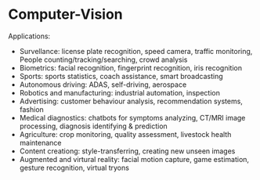 # Computer-Vision
Applications:
* Survellance: license plate recognition, speed camera, traffic monitoring, People counting/tracking/searching, crowd analysis
* Biometrics: facial recognition, fingerprint recognition, iris recognition
* Sports: sports statistics, coach assistance, smart broadcasting
* Autonomous driving: ADAS, self-driving, aerospace
* Robotics and manufacturing: industrial automation, inspection
* Advertising: customer behaviour analysis, recommendation systems, fashion
* Medical diagnostics: chatbots for symptoms analyzing, CT/MRI image processing, diagnosis identifying & prediction
* Agriculture: crop monitoring, quality assessment, livestock health maintenance
* Content creationg: style-transferring, creating new unseen images
* Augmented and virtural reality: facial motion capture, game estimation, gesture recognition, virtual tryons
  
